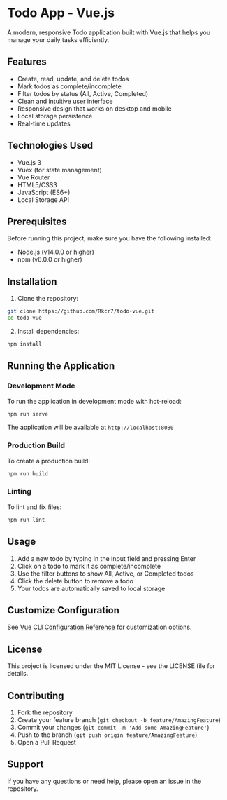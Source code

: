 # Todo App - Vue.js

A modern, responsive Todo application built with Vue.js that helps you manage your daily tasks efficiently.

## Features

- Create, read, update, and delete todos
- Mark todos as complete/incomplete
- Filter todos by status (All, Active, Completed)
- Clean and intuitive user interface
- Responsive design that works on desktop and mobile
- Local storage persistence
- Real-time updates

## Technologies Used

- Vue.js 3
- Vuex (for state management)
- Vue Router
- HTML5/CSS3
- JavaScript (ES6+)
- Local Storage API

## Prerequisites

Before running this project, make sure you have the following installed:
- Node.js (v14.0.0 or higher)
- npm (v6.0.0 or higher)

## Installation

1. Clone the repository:
```bash
git clone https://github.com/Rkcr7/todo-vue.git
cd todo-vue
```

2. Install dependencies:
```bash
npm install
```

## Running the Application

### Development Mode
To run the application in development mode with hot-reload:
```bash
npm run serve
```
The application will be available at `http://localhost:8080`

### Production Build
To create a production build:
```bash
npm run build
```

### Linting
To lint and fix files:
```bash
npm run lint
```

## Usage

1. Add a new todo by typing in the input field and pressing Enter
2. Click on a todo to mark it as complete/incomplete
3. Use the filter buttons to show All, Active, or Completed todos
4. Click the delete button to remove a todo
5. Your todos are automatically saved to local storage

## Customize Configuration
See [Vue CLI Configuration Reference](https://cli.vuejs.org/config/) for customization options.

## License

This project is licensed under the MIT License - see the LICENSE file for details.

## Contributing

1. Fork the repository
2. Create your feature branch (`git checkout -b feature/AmazingFeature`)
3. Commit your changes (`git commit -m 'Add some AmazingFeature'`)
4. Push to the branch (`git push origin feature/AmazingFeature`)
5. Open a Pull Request

## Support

If you have any questions or need help, please open an issue in the repository.
